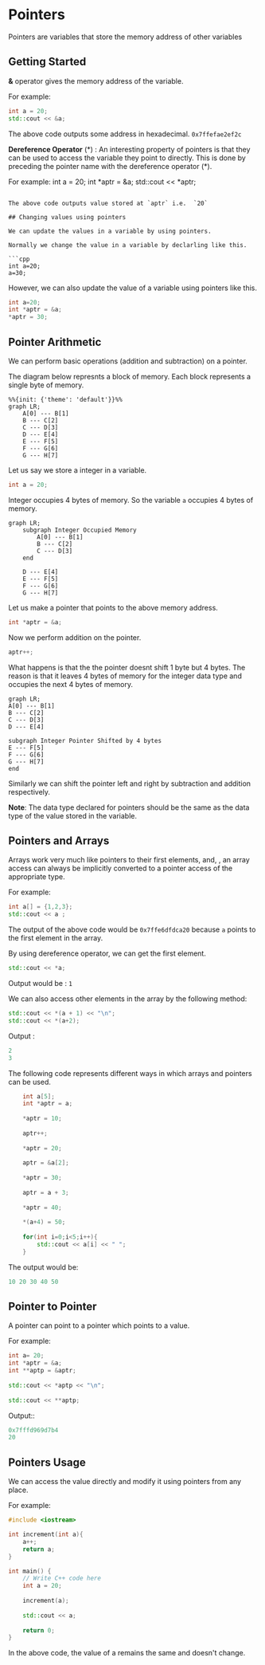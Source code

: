 # Pointers

Pointers are variables that store the memory address of other variables

## Getting Started

**&** operator gives the memory address of the variable.

For example:
```cpp
int a = 20;
std::cout << &a;
```

The above code outputs some address in hexadecimal.  `0x7ffefae2ef2c` 

**Dereference Operator** $(*)$ :  An interesting property of pointers is that they can be used to access the variable they point to directly. This is done by preceding the pointer name with the dereference operator (*).

For example:
int a = 20;
int *aptr = &a;
std::cout << *aptr;
```

The above code outputs value stored at `aptr` i.e.  `20`

## Changing values using pointers

We can update the values in a variable by using pointers.

Normally we change the value in a variable by declarling like this.

```cpp
int a=20;
a=30;
```

However, we can also update the value of a variable using pointers like this.
```cpp
int a=20;
int *aptr = &a;
*aptr = 30;
```

## Pointer Arithmetic
We can perform basic operations (addition and subtraction) on a pointer.

The diagram below represnts a block of memory. Each block represents a single byte of memory.
```mermaid
%%{init: {'theme': 'default'}}%%
graph LR;
    A[0] --- B[1]
    B --- C[2]
    C --- D[3]
    D --- E[4]
    E --- F[5]
    F --- G[6]
    G --- H[7]
```

Let us say we store a integer in a variable.

```cpp
int a = 20;
```
Integer occupies 4 bytes of memory. So the variable `a` occupies 4 bytes of memory.

```mermaid
graph LR;
    subgraph Integer Occupied Memory
        A[0] --- B[1]
        B --- C[2]
        C --- D[3]
    end
    
    D --- E[4]
    E --- F[5]
    F --- G[6]
    G --- H[7]
```

Let us make a pointer that points to the above memory address.

```cpp
int *aptr = &a;
```

Now we perform addition on the pointer.

```cpp
aptr++;
```

What happens is that the the pointer doesnt shift 1 byte but 4 bytes. The reason is that it leaves 4 bytes of memory for the integer data type and occupies the next 4 bytes of memory.

```mermaid
graph LR;
A[0] --- B[1]
B --- C[2]
C --- D[3]
D --- E[4]

subgraph Integer Pointer Shifted by 4 bytes
E --- F[5]
F --- G[6]
G --- H[7]
end
```

Similarly we can shift the pointer left and right by subtraction and addition respectively.

**Note**: The data type declared for pointers should be the same as the data type of the value stored in the variable.

## Pointers and Arrays

Arrays work very much like pointers to their first elements, and, , an array access can always be implicitly converted to a pointer access of the appropriate type.

For example:

```cpp
int a[] = {1,2,3};
std::cout << a ;
```
The output of the above code would be `0x7ffe6dfdca20` because `a` points to the first element in the array.

By using dereference operator, we can get the first element.

```cpp
std::cout << *a;
```
Output would be : `1`

We can also access other elements in the array by the following method:

```cpp
std::cout << *(a + 1) << "\n";
std::cout << *(a+2);
```

Output :

```cpp
2
3
```

The following code represents different ways in which arrays and pointers can be used.

```cpp
	int a[5];
    int *aptr = a;
    
    *aptr = 10;
    
    aptr++;
    
    *aptr = 20;
    
    aptr = &a[2];
    
    *aptr = 30;
    
    aptr = a + 3;
    
    *aptr = 40;
    
    *(a+4) = 50;
    
    for(int i=0;i<5;i++){
        std::cout << a[i] << " ";
    }
```

The output would be:

```cpp
10 20 30 40 50
```

## Pointer to Pointer

A pointer can point to a pointer which points to a value.

For example:

```cpp
int a= 20;
int *aptr = &a;    
int **aptp = &aptr;
    
std::cout << *aptp << "\n";
    
std::cout << **aptp;
```

Output::

```cpp
0x7fffd969d7b4
20
```

## Pointers Usage

We can access the value directly and modify it using pointers from any place.

For example:

```cpp
#include <iostream>

int increment(int a){
    a++;
    return a;
}

int main() {
    // Write C++ code here
    int a = 20;
    
    increment(a);
    
    std::cout << a;
    
    return 0;
}
```

In the above code, the value of a remains the same and doesn't change.
